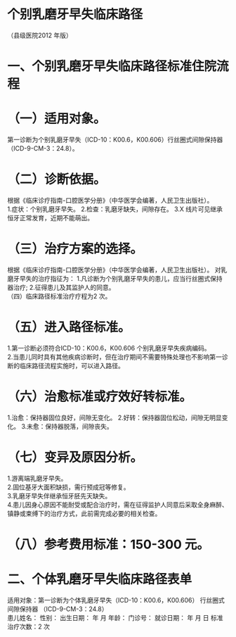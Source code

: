 # 个别乳磨牙早失临床路径  
（县级医院2012 年版）  
# 一、个别乳磨牙早失临床路径标准住院流程  
# （一）适用对象。  
第一诊断为个别乳磨牙早失（ICD-10：K00.6，K00.606）行丝圈式间隙保持器（ICD-9-CM-3：24.8）。  
# （二）诊断依据。  
根据《临床诊疗指南-口腔医学分册》（中华医学会编著，人民卫生出版社）。  
1.症状：个别乳磨牙早失。 2.检查：乳磨牙缺失，间隙存在。 3.X 线片可见继承恒牙正常发育，近期不能萌出。  
# （三）治疗方案的选择。  
根据《临床诊疗指南-口腔医学分册》（中华医学会编著，人民卫生出版社）。 对乳磨牙早失的治疗指征为： 1.凡诊断为个别乳磨牙早失的患儿，应当行丝圈式保持 器治疗;  2.征得患儿及其监护人的同意。  
（四）临床路径标准治疗疗程为2 次。  
# （五）进入路径标准。  
1.第一诊断必须符合ICD-10：K00.6，K00.606 个别乳磨牙早失疾病编码。  
2.当患儿同时具有其他疾病诊断时，但在治疗期间不需要特殊处理也不影响第一诊断的临床路径流程实施时，可以进入路径。  
# （六）治愈标准或疗效好转标准。  
1.治愈：保持器固位良好，间隙无变化。 2.好转：保持器固位松动，间隙无明显变化。 3.未愈：保持器脱落，间隙丧失。  
# （七）变异及原因分析。  
1.游离端乳磨牙早失。  
2.固位基牙大面积缺损，需行预成冠等修复。  
3.乳磨牙早失伴继承恒牙胚先天缺失。  
4.患儿因身心原因不能耐受或配合治疗时，需在征得监护人同意后采取全身麻醉、镇静或束缚下的治疗方式，此前需完成必要的相关检查。  
# （八）参考费用标准：150-300 元。  
# 二、个体乳磨牙早失临床路径表单  
适用对象：第一诊断为个体乳磨牙早失（ICD-10：K00.6，K00.606） 行丝圈式间隙保持器 （ICD-9-CM-3：24.8）  
患儿姓名：            性别：    出生日期：       年   月  年龄：      门诊号：              就诊日期：     年  月  日     标准治疗次数：2 次  
